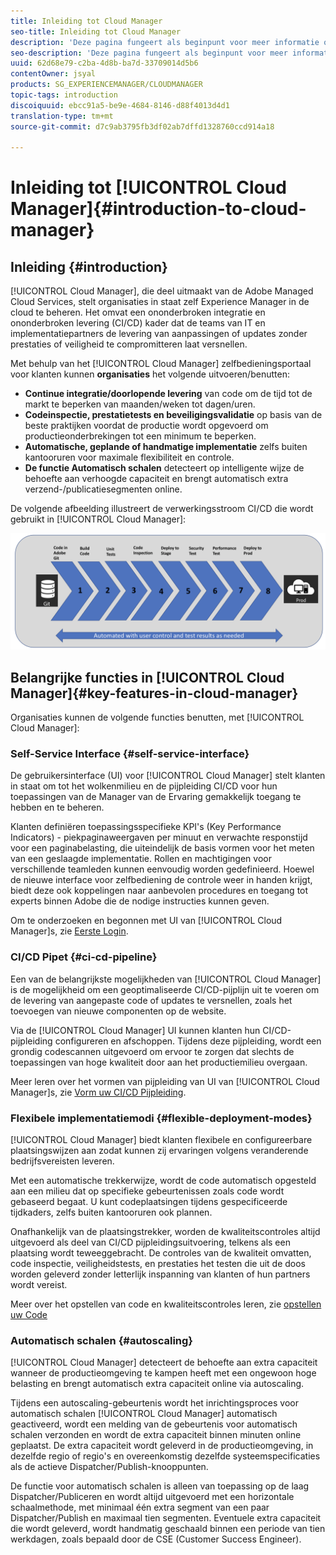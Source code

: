 ```yaml
---
title: Inleiding tot Cloud Manager
seo-title: Inleiding tot Cloud Manager
description: 'Deze pagina fungeert als beginpunt voor meer informatie over Cloud Manager. '
seo-description: 'Deze pagina fungeert als beginpunt voor meer informatie over Adobe AEM Cloud Manager en markeert de voordelen en belangrijkste functies. '
uuid: 62d68e79-c2ba-4d8b-ba7d-33709014d5b6
contentOwner: jsyal
products: SG_EXPERIENCEMANAGER/CLOUDMANAGER
topic-tags: introduction
discoiquuid: ebcc91a5-be9e-4684-8146-d88f4013d4d1
translation-type: tm+mt
source-git-commit: d7c9ab3795fb3df02ab7dffd1328760ccd914a18

---
```



# Inleiding tot [!UICONTROL Cloud Manager]{#introduction-to-cloud-manager}

## Inleiding {#introduction}

[!UICONTROL Cloud Manager], die deel uitmaakt van de Adobe Managed Cloud Services, stelt organisaties in staat zelf Experience Manager in de cloud te beheren. Het omvat een ononderbroken integratie en ononderbroken levering (CI/CD) kader dat de teams van IT en implementatiepartners de levering van aanpassingen of updates zonder prestaties of veiligheid te compromitteren laat versnellen.

Met behulp van het [!UICONTROL Cloud Manager] zelfbedieningsportaal voor klanten kunnen **organisaties** het volgende uitvoeren/benutten:

* **Continue integratie/doorlopende levering** van code om de tijd tot de markt te beperken van maanden/weken tot dagen/uren.
* **Codeinspectie, prestatietests en beveiligingsvalidatie** op basis van de beste praktijken voordat de productie wordt opgevoerd om productieonderbrekingen tot een minimum te beperken.
* **Automatische, geplande of handmatige implementatie** zelfs buiten kantooruren voor maximale flexibiliteit en controle.
* **De functie Automatisch schalen** detecteert op intelligente wijze de behoefte aan verhoogde capaciteit en brengt automatisch extra verzend-/publicatiesegmenten online.

De volgende afbeelding illustreert de verwerkingsstroom CI/CD die wordt gebruikt in [!UICONTROL Cloud Manager]:

![](assets/screen_shot_2018-05-12at73843pm.png)

## Belangrijke functies in [!UICONTROL Cloud Manager]{#key-features-in-cloud-manager}

Organisaties kunnen de volgende functies benutten, met [!UICONTROL Cloud Manager]:

### Self-Service Interface {#self-service-interface}

De gebruikersinterface (UI) voor [!UICONTROL Cloud Manager] stelt klanten in staat om tot het wolkenmilieu en de pijpleiding CI/CD voor hun toepassingen van de Manager van de Ervaring gemakkelijk toegang te hebben en te beheren.

Klanten definiëren toepassingsspecifieke KPI&#39;s (Key Performance Indicators) - piekpaginaweergaven per minuut en verwachte responstijd voor een paginabelasting, die uiteindelijk de basis vormen voor het meten van een geslaagde implementatie. Rollen en machtigingen voor verschillende teamleden kunnen eenvoudig worden gedefinieerd. Hoewel de nieuwe interface voor zelfbediening de controle weer in handen krijgt, biedt deze ook koppelingen naar aanbevolen procedures en toegang tot experts binnen Adobe die de nodige instructies kunnen geven.

Om te onderzoeken en begonnen met UI van [!UICONTROL Cloud Manager]s, zie [Eerste Login](https://helpx.adobe.com/experience-manager/cloud-manager/using/first-time-login.html).

### CI/CD Pipet {#ci-cd-pipeline}

Een van de belangrijkste mogelijkheden van [!UICONTROL Cloud Manager] is de mogelijkheid om een geoptimaliseerde CI/CD-pijplijn uit te voeren om de levering van aangepaste code of updates te versnellen, zoals het toevoegen van nieuwe componenten op de website.

Via de [!UICONTROL Cloud Manager] UI kunnen klanten hun CI/CD-pijpleiding configureren en afschoppen. Tijdens deze pijpleiding, wordt een grondig codescannen uitgevoerd om ervoor te zorgen dat slechts de toepassingen van hoge kwaliteit door aan het productiemilieu overgaan.

Meer leren over het vormen van pijpleiding van UI van [!UICONTROL Cloud Manager]s, zie [Vorm uw CI/CD Pijpleiding](https://helpx.adobe.com/experience-manager/cloud-manager/using/configuring-pipeline.html).

### Flexibele implementatiemodi {#flexible-deployment-modes}

[!UICONTROL Cloud Manager] biedt klanten flexibele en configureerbare plaatsingswijzen aan zodat kunnen zij ervaringen volgens veranderende bedrijfsvereisten leveren.

Met een automatische trekkerwijze, wordt de code automatisch opgesteld aan een milieu dat op specifieke gebeurtenissen zoals code wordt gebaseerd begaat. U kunt codeplaatsingen tijdens gespecificeerde tijdkaders, zelfs buiten kantooruren ook plannen.

Onafhankelijk van de plaatsingstrekker, worden de kwaliteitscontroles altijd uitgevoerd als deel van CI/CD pijpleidingsuitvoering, telkens als een plaatsing wordt teweeggebracht. De controles van de kwaliteit omvatten, code inspectie, veiligheidstests, en prestaties het testen die uit de doos worden geleverd zonder letterlijk inspanning van klanten of hun partners wordt vereist.

Meer over het opstellen van code en kwaliteitscontroles leren, zie [opstellen uw Code](deploying-code.md)

### Automatisch schalen {#autoscaling}

[!UICONTROL Cloud Manager] detecteert de behoefte aan extra capaciteit wanneer de productieomgeving te kampen heeft met een ongewoon hoge belasting en brengt automatisch extra capaciteit online via autoscaling.

Tijdens een autoscaling-gebeurtenis wordt het inrichtingsproces voor automatisch schalen [!UICONTROL Cloud Manager] automatisch geactiveerd, wordt een melding van de gebeurtenis voor automatisch schalen verzonden en wordt de extra capaciteit binnen minuten online geplaatst. De extra capaciteit wordt geleverd in de productieomgeving, in dezelfde regio of regio&#39;s en overeenkomstig dezelfde systeemspecificaties als de actieve Dispatcher/Publish-knooppunten.

De functie voor automatisch schalen is alleen van toepassing op de laag Dispatcher/Publiceren en wordt altijd uitgevoerd met een horizontale schaalmethode, met minimaal één extra segment van een paar Dispatcher/Publish en maximaal tien segmenten. Eventuele extra capaciteit die wordt geleverd, wordt handmatig geschaald binnen een periode van tien werkdagen, zoals bepaald door de CSE (Customer Success Engineer).
